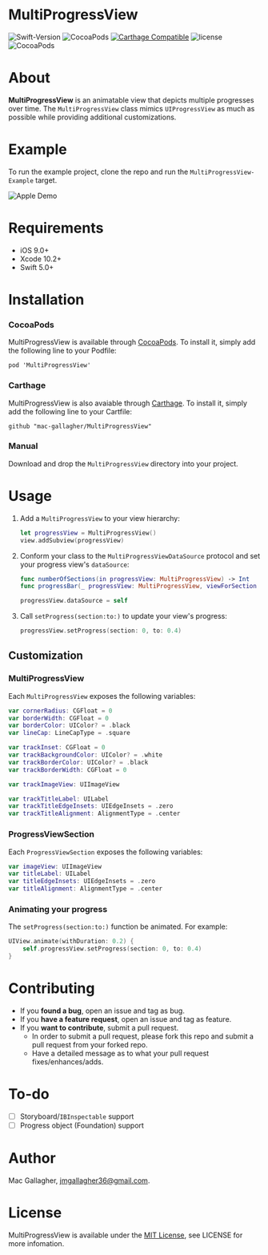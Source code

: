 # MultiProgressView

![Swift-Version](https://img.shields.io/badge/Swift-5.0-orange.svg)
![CocoaPods](https://img.shields.io/cocoapods/v/MultiProgressView.svg)
[![Carthage Compatible](https://img.shields.io/badge/Carthage-compatible-4BC51D.svg?style=flat)](https://github.com/Carthage/Carthage)
![license](https://img.shields.io/cocoapods/l/MultiProgressView.svg)
![CocoaPods](https://img.shields.io/cocoapods/p/MultiProgressView.svg)


# About
**MultiProgressView** is an animatable view that depicts multiple progresses over time. The `MultiProgressView` class mimics `UIProgressView` as much as possible while providing additional customizations. 

# Example

To run the example project, clone the repo and run the `MultiProgressView-Example` target.

![Apple Demo](https://raw.githubusercontent.com/mac-gallagher/MultiProgressView/master/Images/example.gif)

# Requirements
* iOS 9.0+
* Xcode 10.2+
* Swift 5.0+

# Installation

### CocoaPods
MultiProgressView is available through [CocoaPods](<https://cocoapods.org/>). To install it, simply add the following line to your Podfile:

	pod 'MultiProgressView'

### Carthage

MultiProgressView is also avaiable through [Carthage](<https://github.com/Carthage/Carthage>). To install it, simply add the following line to your Cartfile:

	github "mac-gallagher/MultiProgressView"

### Manual
Download and drop the `MultiProgressView` directory into your project.

# Usage
1. Add a `MultiProgressView` to your view hierarchy:

    ```swift
    let progressView = MultiProgressView()
    view.addSubview(progressView)
    ```
    
2. Conform your class to the `MultiProgressViewDataSource` protocol and set your progress view's `dataSource`:

    ```swift
    func numberOfSections(in progressView: MultiProgressView) -> Int
    func progressBar(_ progressView: MultiProgressView, viewForSection section: Int) -> ProgressViewSection
    ```
    
    ```swift
    progressView.dataSource = self
    ```
3. Call `setProgress(section:to:)` to update your view's progress:

    ```swift
    progressView.setProgress(section: 0, to: 0.4)
    ```


## Customization

### MultiProgressView
Each `MultiProgressView` exposes the following variables:

```swift
var cornerRadius: CGFloat = 0
var borderWidth: CGFloat = 0
var borderColor: UIColor? = .black
var lineCap: LineCapType = .square 

var trackInset: CGFloat = 0
var trackBackgroundColor: UIColor? = .white
var trackBorderColor: UIColor? = .black
var trackBorderWidth: CGFloat = 0

var trackImageView: UIImageView

var trackTitleLabel: UILabel
var trackTitleEdgeInsets: UIEdgeInsets = .zero
var trackTitleAlignment: AlignmentType = .center
```

### ProgressViewSection
Each `ProgressViewSection` exposes the following variables:

```swift
var imageView: UIImageView
var titleLabel: UILabel
var titleEdgeInsets: UIEdgeInsets = .zero
var titleAlignment: AlignmentType = .center
```

### Animating your progress
The `setProgress(section:to:)` function be animated. For example:

```swift
UIView.animate(withDuration: 0.2) {
    self.progressView.setProgress(section: 0, to: 0.4)
}
```

# Contributing
- If you **found a bug**, open an issue and tag as bug.
- If you **have a feature request**, open an issue and tag as feature.
- If you **want to contribute**, submit a pull request.
	- In order to submit a pull request, please fork this repo and submit a pull request from your forked repo.
	- Have a detailed message as to what your pull request fixes/enhances/adds.

# To-do
- [ ] Storyboard/`IBInspectable` support
- [ ] Progress object (Foundation) support

# Author
Mac Gallagher, jmgallagher36@gmail.com.

# License
MultiProgressView is available under the [MIT License](LICENSE), see LICENSE for more infomation.
